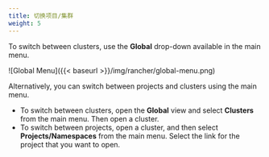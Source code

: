 ```yaml
---
title: 切换项目/集群
weight: 5
---
```


To switch between clusters, use the **Global** drop-down available in the main menu.

![Global Menu]({{< baseurl >}}/img/rancher/global-menu.png)

Alternatively, you can switch between projects and clusters using the main menu.

- To switch between clusters, open the **Global** view and select **Clusters** from the main menu. Then open a cluster.
- To switch between projects, open a cluster, and then select **Projects/Namespaces** from the main menu. Select the link for the project that you want to open.